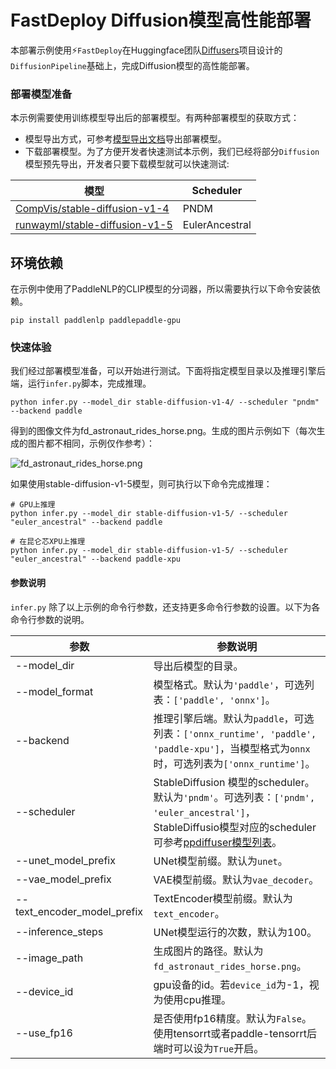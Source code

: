 # FastDeploy Diffusion模型高性能部署

本部署示例使用⚡️`FastDeploy`在Huggingface团队[Diffusers](https://github.com/huggingface/diffusers)项目设计的`DiffusionPipeline`基础上，完成Diffusion模型的高性能部署。

### 部署模型准备

本示例需要使用训练模型导出后的部署模型。有两种部署模型的获取方式：

- 模型导出方式，可参考[模型导出文档](./export.md)导出部署模型。
- 下载部署模型。为了方便开发者快速测试本示例，我们已经将部分`Diffusion`模型预先导出，开发者只要下载模型就可以快速测试:

| 模型 | Scheduler |
|----------|--------------|
| [CompVis/stable-diffusion-v1-4](https://bj.bcebos.com/fastdeploy/models/stable-diffusion/CompVis/stable-diffusion-v1-4.tgz) | PNDM |
| [runwayml/stable-diffusion-v1-5](https://bj.bcebos.com/fastdeploy/models/stable-diffusion/runwayml/stable-diffusion-v1-5.tgz) | EulerAncestral |

## 环境依赖

在示例中使用了PaddleNLP的CLIP模型的分词器，所以需要执行以下命令安装依赖。

```shell
pip install paddlenlp paddlepaddle-gpu
```

### 快速体验

我们经过部署模型准备，可以开始进行测试。下面将指定模型目录以及推理引擎后端，运行`infer.py`脚本，完成推理。

```
python infer.py --model_dir stable-diffusion-v1-4/ --scheduler "pndm" --backend paddle
```

得到的图像文件为fd_astronaut_rides_horse.png。生成的图片示例如下（每次生成的图片都不相同，示例仅作参考）：

![fd_astronaut_rides_horse.png](https://user-images.githubusercontent.com/10826371/200261112-68e53389-e0a0-42d1-8c3a-f35faa6627d7.png)

如果使用stable-diffusion-v1-5模型，则可执行以下命令完成推理：

```
# GPU上推理
python infer.py --model_dir stable-diffusion-v1-5/ --scheduler "euler_ancestral" --backend paddle

# 在昆仑芯XPU上推理
python infer.py --model_dir stable-diffusion-v1-5/ --scheduler "euler_ancestral" --backend paddle-xpu
```

#### 参数说明

`infer.py` 除了以上示例的命令行参数，还支持更多命令行参数的设置。以下为各命令行参数的说明。

| 参数 |参数说明 |
|----------|--------------|
| --model_dir | 导出后模型的目录。 |
| --model_format | 模型格式。默认为`'paddle'`，可选列表：`['paddle', 'onnx']`。 |
| --backend | 推理引擎后端。默认为`paddle`，可选列表：`['onnx_runtime', 'paddle', 'paddle-xpu']`，当模型格式为`onnx`时，可选列表为`['onnx_runtime']`。 |
| --scheduler | StableDiffusion 模型的scheduler。默认为`'pndm'`。可选列表：`['pndm', 'euler_ancestral']`，StableDiffusio模型对应的scheduler可参考[ppdiffuser模型列表](https://github.com/PaddlePaddle/PaddleNLP/tree/develop/ppdiffusers/examples/textual_inversion)。|
| --unet_model_prefix | UNet模型前缀。默认为`unet`。 |
| --vae_model_prefix | VAE模型前缀。默认为`vae_decoder`。 |
| --text_encoder_model_prefix | TextEncoder模型前缀。默认为`text_encoder`。 |
| --inference_steps | UNet模型运行的次数，默认为100。 |
| --image_path | 生成图片的路径。默认为`fd_astronaut_rides_horse.png`。  |
| --device_id | gpu设备的id。若`device_id`为-1，视为使用cpu推理。 |
| --use_fp16 | 是否使用fp16精度。默认为`False`。使用tensorrt或者paddle-tensorrt后端时可以设为`True`开启。 |
